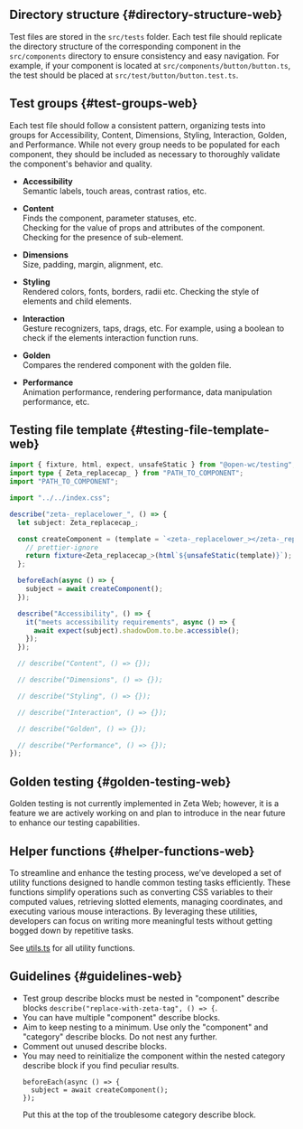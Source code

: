 ## Directory structure {#directory-structure-web}

Test files are stored in the `src/tests` folder. Each test file should replicate the directory structure of the corresponding component in the `src/components` directory to ensure consistency and easy navigation.
For example, if your component is located at `src/components/button/button.ts`, the test should be placed at `src/test/button/button.test.ts`.

## Test groups {#test-groups-web}

Each test file should follow a consistent pattern, organizing tests into groups for Accessibility, Content, Dimensions, Styling, Interaction, Golden, and Performance.
While not every group needs to be populated for each component, they should be included as necessary to thoroughly validate the component's behavior and quality.

- **Accessibility**  
  Semantic labels, touch areas, contrast ratios, etc.

- **Content**  
  Finds the component, parameter statuses, etc.  
  Checking for the value of props and attributes of the component. Checking for the presence of sub-element.

- **Dimensions**  
  Size, padding, margin, alignment, etc.

- **Styling**  
  Rendered colors, fonts, borders, radii etc.
  Checking the style of elements and child elements.

- **Interaction**  
  Gesture recognizers, taps, drags, etc.
  For example, using a boolean to check if the elements interaction function runs.

- **Golden**  
  Compares the rendered component with the golden file.

- **Performance**  
  Animation performance, rendering performance, data manipulation performance, etc.

## Testing file template {#testing-file-template-web}

```ts
import { fixture, html, expect, unsafeStatic } from "@open-wc/testing";
import type { Zeta_replacecap_ } from "PATH_TO_COMPONENT";
import "PATH_TO_COMPONENT";

import "../../index.css";

describe("zeta-_replacelower_", () => {
  let subject: Zeta_replacecap_;

  const createComponent = (template = `<zeta-_replacelower_></zeta-_replacelower_>`) => {
    // prettier-ignore
    return fixture<Zeta_replacecap_>(html`${unsafeStatic(template)}`);
  };

  beforeEach(async () => {
    subject = await createComponent();
  });

  describe("Accessibility", () => {
    it("meets accessibility requirements", async () => {
      await expect(subject).shadowDom.to.be.accessible();
    });
  });

  // describe("Content", () => {});

  // describe("Dimensions", () => {});

  // describe("Styling", () => {});

  // describe("Interaction", () => {});

  // describe("Golden", () => {});

  // describe("Performance", () => {});
});
```

## Golden testing {#golden-testing-web}

Golden testing is not currently implemented in Zeta Web; however, it is a feature we are actively working on and plan to introduce in the near future to enhance our testing capabilities.

## Helper functions {#helper-functions-web}

To streamline and enhance the testing process, we’ve developed a set of utility functions designed to handle common testing tasks efficiently. These functions simplify operations such as converting CSS variables to their computed values, retrieving slotted elements, managing coordinates, and executing various mouse interactions. By leveraging these utilities, developers can focus on writing more meaningful tests without getting bogged down by repetitive tasks.

See [utils.ts](https://github.com/ZebraDevs/zeta-web/blob/main/src/test/utils.ts) for all utility functions.

## Guidelines {#guidelines-web}

- Test group describe blocks must be nested in "component" describe blocks `describe("replace-with-zeta-tag", () => {`.
- You can have multiple "component" describe blocks.
- Aim to keep nesting to a minimum. Use only the "component" and "category" describe blocks. Do not nest any further.
- Comment out unused describe blocks.
- You may need to reinitialize the component within the nested category describe block if you find peculiar results.
  ```
  beforeEach(async () => {
    subject = await createComponent();
  });
  ```
  Put this at the top of the troublesome category describe block.
